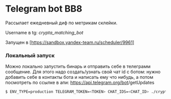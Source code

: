 Telegram bot BB8
========================

Рассылает ежедневный диф по метрикам склейки. 

Username в tg: _crypta_matching_bot_

Запущен в [https://sandbox.yandex-team.ru/scheduler/9961]

### Локальный запуск

Можно локально запустить бинарь и отправить себе в телеграмм сообщение. 
Для этого надо создать/узнать свой чат id с ботом: нужно добавить себе 
в контакты бота и написать ему что нибудь, а потом посмотреть по ссылке
в апи: https://api.telegram.org/bot<TOKEN>/getUpdates

```bash
$ ENV_TYPE=production TELEGRAM_TOKEN=<TOKEN> CHAT_IDS=<CHAT_ID> ./crypta/graph/metrics/telegram/telegram
```
